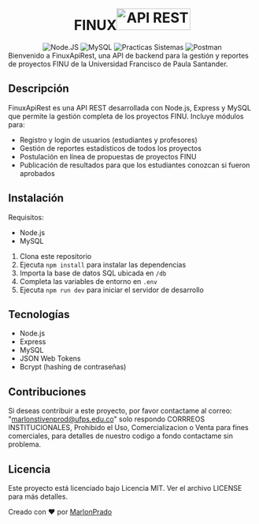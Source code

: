 <h1 align="center">FINUX<img src="https://miro.medium.com/v2/resize:fit:640/format:webp/1*J3G3akaMpUOLegw0p0qthA.png" alt="API REST" style="width: 150px; height: 44px;" width="150" height="44" /></a></h1>

<div align="center">
<img src="https://img.shields.io/static/v1?label=BackEnd&message=NodeJS&color=%23339933&logo=Node.Js&logoColor=%23339933" alt="Node.JS"/>
<img src="https://img.shields.io/static/v1?label=BD&message=MySQL&color=%234479A1&logo=MySQL&logoColor=%234479A1" alt="MySQL"/>
<img src="https://img.shields.io/badge/Autor-Marlon_Prado-000000?logo=Visual+Studio+Code&logoColor=007ACC" alt="Practicas Sistemas"/>
<img src="https://img.shields.io/static/v1?label=Testing&message=Postman&color=%23FF6C37&logo=Postman&logoColor=%23FF6C37" alt="Postman"/>
</div>
Bienvenido a FinuxApiRest, una API de backend para la gestión y reportes de proyectos FINU de la Universidad Francisco de Paula Santander. 

## Descripción

FinuxApiRest es una API REST desarrollada con Node.js, Express y MySQL que permite la gestión completa de los proyectos FINU. Incluye módulos para:

- Registro y login de usuarios (estudiantes y profesores)
- Gestión de reportes estadísticos de todos los proyectos  
- Postulación en línea de propuestas de proyectos FINU
- Publicación de resultados para que los estudiantes conozcan si fueron aprobados

## Instalación 

Requisitos:
- Node.js
- MySQL

1. Clona este repositorio
2. Ejecuta `npm install` para instalar las dependencias  
3. Importa la base de datos SQL ubicada en `/db`
4. Completa las variables de entorno en `.env`
5. Ejecuta `npm run dev` para iniciar el servidor de desarrollo


## Tecnologías

- Node.js  
- Express
- MySQL
- JSON Web Tokens
- Bcrypt (hashing de contraseñas)

## Contribuciones

Si deseas contribuir a este proyecto, por favor contactame al correo: "marlonstivenprod@ufps.edu.co" solo respondo CORRREOS INSTITUCIONALES, Prohibido el Uso, Comercializacion o Venta para fines comerciales, para detalles de nuestro codigo a fondo contactame sin problema.

## Licencia  

Este proyecto está licenciado bajo Licencia MIT. Ver el archivo LICENSE para más detalles.

Creado con ♥️ por [MarlonPrado](https://github.com/MarlonPrado)
